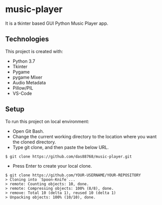 # music-player
It is a tkinter based GUI Python Music Player app.

## Technologies
This project is created with:
* Python 3.7
* Tkinter
* Pygame
* pygame Mixer
* Audio Metadata
* Pillow/PIL
* VS-Code

## Setup
To run this project on local environment:
* Open Git Bash.
* Change the current working directory to the location where you want the cloned directory.
* Type git clone, and then paste the below URL.

```
$ git clone https://github.com/das88768/music-player.git
```

* Press Enter to create your local clone.

```
$ git clone https://github.com/YOUR-USERNAME/YOUR-REPOSITORY
> Cloning into `Spoon-Knife`...
> remote: Counting objects: 10, done.
> remote: Compressing objects: 100% (8/8), done.
> remove: Total 10 (delta 1), reused 10 (delta 1)
> Unpacking objects: 100% (10/10), done.
```
